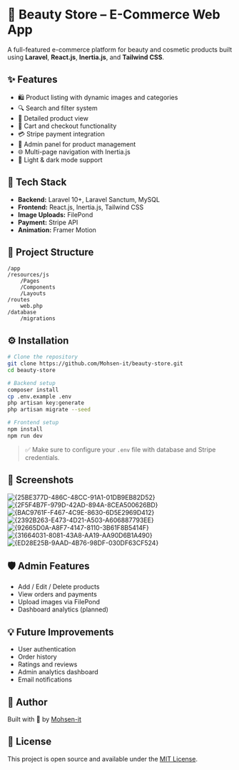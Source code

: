 # 💄 Beauty Store – E-Commerce Web App

A full-featured e-commerce platform for beauty and cosmetic products built using **Laravel**, **React.js**, **Inertia.js**, and **Tailwind CSS**.

## ✨ Features

- 🛍️ Product listing with dynamic images and categories
- 🔍 Search and filter system
- 🧾 Detailed product view
- 🛒 Cart and checkout functionality
- 💳 Stripe payment integration
- 🧑 Admin panel for product management
- 🌐 Multi-page navigation with Inertia.js
- 🌙 Light & dark mode support

## 🚀 Tech Stack

- **Backend:** Laravel 10+, Laravel Sanctum, MySQL
- **Frontend:** React.js, Inertia.js, Tailwind CSS
- **Image Uploads:** FilePond
- **Payment:** Stripe API
- **Animation:** Framer Motion

## 📂 Project Structure

```
/app
/resources/js
    /Pages
    /Components
    /Layouts
/routes
    web.php
/database
    /migrations
```

## ⚙️ Installation

```bash
# Clone the repository
git clone https://github.com/Mohsen-it/beauty-store.git
cd beauty-store

# Backend setup
composer install
cp .env.example .env
php artisan key:generate
php artisan migrate --seed

# Frontend setup
npm install
npm run dev
```

> ✅ Make sure to configure your `.env` file with database and Stripe credentials.

## 📸 Screenshots

![{25BE377D-486C-48CC-91A1-01DB9EB82D52}](https://github.com/user-attachments/assets/c193e357-ca9c-40cb-ae54-285544aacabc)
![{2F5F4B7F-979D-42AD-894A-8CEA500626BD}](https://github.com/user-attachments/assets/6b03d7b5-202c-4ed9-b7b1-d8dc0d49ded5)
![{BAC9761F-F467-4C9E-8630-6D5E2969D412}](https://github.com/user-attachments/assets/7c68f03a-7912-40fc-8a10-a7d5d974c10f)
![{2392B263-E473-4D21-A503-A606887793EE}](https://github.com/user-attachments/assets/d6f2ff97-dbdc-4b28-95c8-bb9af26c937f)
![{92665D0A-A8F7-4147-8110-3B61F8B5414F}](https://github.com/user-attachments/assets/523ef26c-68c7-4964-81a5-e440befd9458)
![{31664031-8081-43A8-AA19-AA90D6B1A490}](https://github.com/user-attachments/assets/e2845fc5-f3cb-4f42-a0f9-ae4293fbc231)
![{ED28E25B-9AAD-4B76-98DF-030DF63CF524}](https://github.com/user-attachments/assets/43f32436-ced9-42bd-8af8-e0be95760b3b)


## 🛡️ Admin Features

- Add / Edit / Delete products
- View orders and payments
- Upload images via FilePond
- Dashboard analytics (planned)

## 💡 Future Improvements

- User authentication
- Order history
- Ratings and reviews
- Admin analytics dashboard
- Email notifications

## 🙌 Author

Built with 💖 by [Mohsen-it](https://github.com/Mohsen-it)

## 📄 License

This project is open source and available under the [MIT License](LICENSE).
